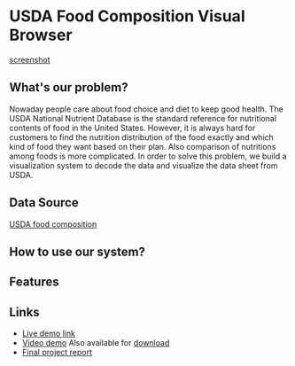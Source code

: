 # USDA Food Composition Visual Browser

[screenshot](https://github.com/NYU-CS6313-Fall16/USDA-14/blob/master/screenshot.PNG)

## What's our problem?
Nowaday people care about food choice and diet to keep good health.  The USDA National Nutrient Database is the standard reference for nutritional contents of food in the United States. However, it is always hard for customers to find the nutrition distribution of the food exactly and which kind of food they want based on their plan. Also comparison of nutritions among foods is more complicated. In order to solve this problem, we build a visualization system to decode the data and visualize the data sheet from USDA.


## Data Source
[USDA food composition](https://ndb.nal.usda.gov/ndb/search/list)

## How to use our system?



## Features

## Links
* [Live demo link](https://ginli.github.io/USDA-14/visual-browser-1.0/dashboard-page/)
* [Video demo](https://vimeo.com/196918216) Also available for [download](https://github.com/NYU-CS6313-Fall16/USDA-14/blob/master/video-demo.mp4)
* [Final project report](https://drive.google.com/file/d/0B0md3S9CvhRRLXdxZGtVWEg0Vjg/view)
